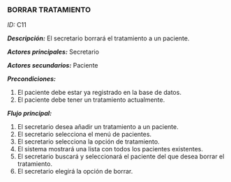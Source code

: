 ### **BORRAR TRATAMIENTO**
*ID:* C11	

__*Descripción:*__ El secretario borrará el tratamiento a un paciente.

__*Actores principales:*__ Secretario       

__*Actores secundarios:*__ Paciente

__*Precondiciones:*__
1. El paciente debe estar ya registrado en la base de datos.
2. El paciente debe tener un tratamiento actualmente.

__*Flujo principal:*__
1. El secretario desea añadir un tratamiento a un paciente.
2. El secretario selecciona el menú de pacientes.
3. El secretario selecciona la opción de tratamiento.
4. El sistema mostrará una lista con todos los pacientes existentes.
5. El secretario buscará y seleccionará el paciente del que desea borrar el tratamiento.
6. El secretario elegirá la opción de borrar.
